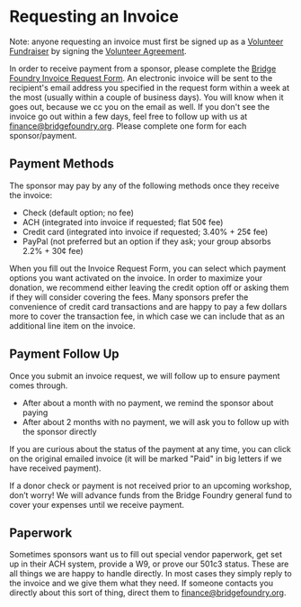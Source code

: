 # Requesting an Invoice
Note: anyone requesting an invoice must first be signed up as a [Volunteer Fundraiser](https://rebrand.ly/volunteer-fundraiser-policies) by signing the [Volunteer Agreement](https://rebrand.ly/bridge-foundry-volunteer-agreement).

In order to receive payment from a sponsor, please complete the [Bridge Foundry Invoice Request Form](https://docs.google.com/forms/d/1gu6WG2Nifj_579VhML_KZWpvi0bM0YpqsgZptSmU6Lw/viewform). An electronic invoice will be sent to the recipient's email address you specified in the request form within a week at the most (usually within a couple of business days). You will know when it goes out, because we cc you on the email as well. If you don't see the invoice go out within a few days, feel free to follow up with us at finance@bridgefoundry.org. Please complete one form for each sponsor/payment.

## Payment Methods
The sponsor may pay by any of the following methods once they receive the invoice:

- Check (default option; no fee)
- ACH (integrated into invoice if requested; flat 50¢ fee)
- Credit card (integrated into invoice if requested; 3.40% + 25¢ fee)
- PayPal (not preferred but an option if they ask; your group absorbs 2.2% + 30¢ fee)

When you fill out the Invoice Request Form, you can select which payment options you want activated on the invoice. In order to maximize your donation, we recommend either leaving the credit option off or asking them if they will consider covering the fees. Many sponsors prefer the convenience of credit card transactions and are happy to pay a few dollars more to cover the transaction fee, in which case we can include that as an additional line item on the invoice.

## Payment Follow Up
Once you submit an invoice request, we will follow up to ensure payment comes through.

- After about a month with no payment, we remind the sponsor about paying
- After about 2 months with no payment, we will ask you to follow up with the sponsor directly

If you are curious about the status of the payment at any time, you can click on the original emailed invoice (it will be marked "Paid" in big letters if we have received payment). 

If a donor check or payment is not received prior to an upcoming workshop, don’t worry! We will advance funds from the Bridge Foundry general fund to cover your expenses until we receive payment.

## Paperwork
Sometimes sponsors want us to fill out special vendor paperwork, get set up in their ACH system, provide a W9, or prove our 501c3 status. These are all things we are happy to handle directly. In most cases they simply reply to the invoice and we give them what they need. If someone contacts you directly about this sort of thing, direct them to finance@bridgefoundry.org.
